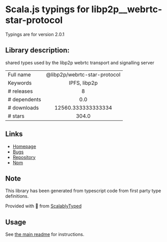 
# Scala.js typings for libp2p__webrtc-star-protocol

Typings are for version 2.0.1

## Library description:
shared types used by the libp2p webrtc transport and signalling server

|                    |                 |
| ------------------ | :-------------: |
| Full name          | @libp2p/webrtc-star-protocol |
| Keywords           | IPFS, libp2p |
| # releases         | 8 |
| # dependents       | 0.0 |
| # downloads        | 12560.333333333334 |
| # stars            | 304.0 |

## Links
- [Homepage](https://github.com/libp2p/js-libp2p-webrtc-star/tree/master/packages/webrtc-star-protocol#readme)
- [Bugs](https://github.com/libp2p/js-libp2p-webrtc-star/issues)
- [Repository](https://github.com/libp2p/js-libp2p-webrtc-star)
- [Npm](https://www.npmjs.com/package/%40libp2p%2Fwebrtc-star-protocol)
    


## Note
This library has been generated from typescript code from first party type definitions.

Provided with :purple_heart: from [ScalablyTyped](https://github.com/oyvindberg/ScalablyTyped)

## Usage
See [the main readme](../../readme.md) for instructions.


